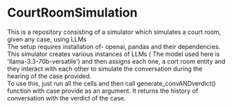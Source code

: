 # CourtRoomSimulation
This is a repository consisting of a simulator which simulates a court room, given any case, using LLMs<br>
The setup requires installation of- openai, pandas and their dependencies.<br>
This simulator creates various instances of LLMs ( The model used here is 'llama-3.3-70b-versatile') and then assigns each one, a cort room entity and they interact with each other to simulate the conversation during the hearing of the case provided.<br>
To use this, just run all the cells and then call generate_convANDverdict() function with case provide as an argument. It returns the history of conversation with the verdict of the case.
